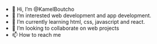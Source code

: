 - 👋 Hi, I’m @KamelBoutcho
- 👀 I’m interested web development and app development.
- 🌱 I’m currently learning html, css, javascript and react.
- 💞️ I’m looking to collaborate on web projects
- 📫 How to reach me 

<!---
KamelBoutcho/KamelBoutcho is a ✨ special ✨ repository because its `README.md` (this file) appears on your GitHub profile.
You can click the Preview link to take a look at your changes.
--->
